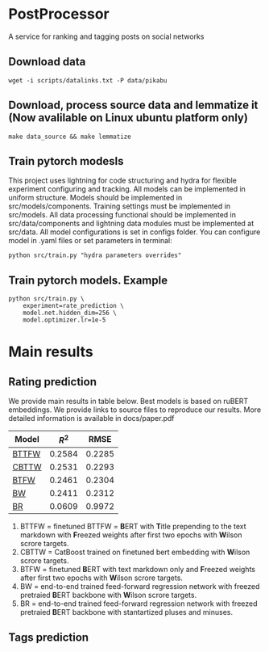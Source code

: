 # PostProcessor
A service for ranking and tagging posts on social networks

## Download data
```console
wget -i scripts/datalinks.txt -P data/pikabu
```

## Download, process source data and lemmatize it (Now avalilable on Linux ubuntu platform only)
```console
make data_source && make lemmatize
```

## Train pytorch modesls
This project uses lightning for code structuring and hydra for flexible experiment configuring and tracking.
All models can be implemented in uniform structure. Models should be implemented in src/models/components. 
Training settings must be implemented in src/models. All data processing functional should be implemented in
src/data/components and lightning data modules must be implemented at src/data. All model configurations is set
in configs folder. You can configure model in .yaml files or set parameters in terminal:
```console
python src/train.py "hydra parameters overrides"
```
## Train pytorch models. Example
```console
python src/train.py \
    experiment=rate_prediction \
    model.net.hidden_dim=256 \
    model.optimizer.lr=1e-5
```
# Main results

## Rating prediction

We provide main results in table below. Best models is based on ruBERT embeddings. We provide links to source files to reproduce our results. More detailed information is available in docs/paper.pdf

|     Model     |       $R^2$   |  RMSE  |
| ------------- | ------------- | -------
|  [BTTFW](zhursvlevy/PostProcessor/pytorch_models/scripts/BTTFW.sh)        |     0.2584    | 0.2285  |
|  [CBTTW](zhursvlevy/PostProcessor/notebooks/rating_predict/catboost_regressor.ipynb)         |     0.2531    | 0.2293  |
|  [BTFW](zhursvlevy/PostProcessor/pytorch_models/scripts/BTFW.sh)         |     0.2461    | 0.2304  |
|  [BW](zhursvlevy/PostProcessor/pytorch_models/scripts/BW.sh)           |     0.2411    | 0.2312  |
|  [BR](zhursvlevy/PostProcessor/pytorch_models/scripts/BR.sh)           | 0.0609 | 0.9972  |

1. BTTFW = finetuned BTTFW = **B**ERT with **T**itle prepending to the text markdown with **F**reezed weights after first two epochs with **W**ilson scrore targets.
2. CBTTW = CatBoost trained on finetuned bert embedding with **W**ilson scrore targets.
3. BTFW = finetuned **B**ERT with text markdown only and **F**reezed weights after first two epochs with **W**ilson scrore targets.
4. BW = end-to-end trained feed-forward regression network with freezed pretraied **B**ERT backbone with **W**ilson scrore targets.
5. BR = end-to-end trained feed-forward regression network with freezed pretraied **B**ERT backbone with stantartized pluses and minuses.

## Tags prediction